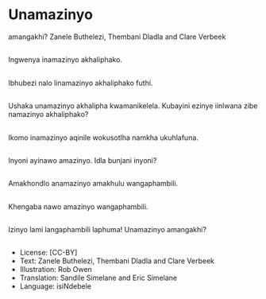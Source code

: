 # Unamazinyo
amangakhi?
Zanele Buthelezi,
Thembani Dladla and
Clare Verbeek

##
Ingwenya inamazinyo
akhaliphako.


##
Ibhubezi nalo
linamazinyo
akhaliphako futhi.


##
Ushaka unamazinyo
akhalipha
kwamanikelela.
Kubayini ezinye
iinlwana zibe
namazinyo
akhaliphako?


##
Ikomo inamazinyo
aqinile wokusotlha
namkha ukuhlafuna.


##
Inyoni ayinawo
amazinyo.
Idla bunjani inyoni?


##
Amakhondlo
anamazinyo amakhulu
wangaphambili.


##
Khengaba nawo
amazinyo
wangaphambili.


##
Izinyo lami
langaphambili laphuma!
Unamazinyo
amangakhi?


##
* License: [CC-BY]
* Text: Zanele Buthelezi, Thembani Dladla and Clare
Verbeek
* Illustration: Rob Owen
* Translation: Sandile Simelane and Eric Simelane
* Language: isiNdebele

